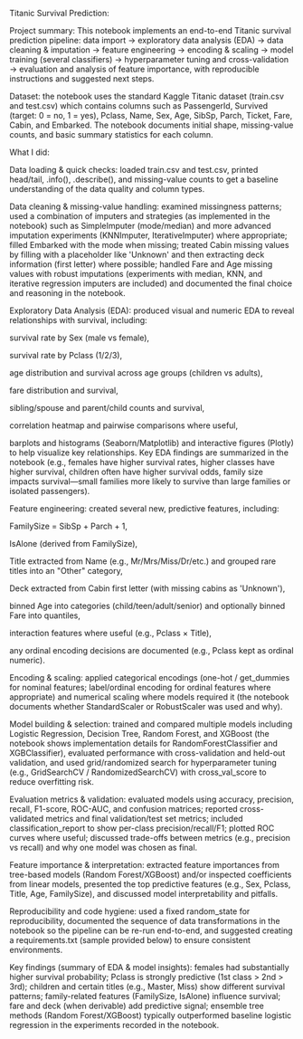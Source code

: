 Titanic Survival Prediction:

Project summary: This notebook implements an end-to-end Titanic survival prediction pipeline: data import → exploratory data analysis (EDA) → data cleaning & imputation → feature engineering → encoding & scaling → model training (several classifiers) → hyperparameter tuning and cross-validation → evaluation and analysis of feature importance, with reproducible instructions and suggested next steps.

Dataset: the notebook uses the standard Kaggle Titanic dataset (train.csv and test.csv) which contains columns such as PassengerId, Survived (target: 0 = no, 1 = yes), Pclass, Name, Sex, Age, SibSp, Parch, Ticket, Fare, Cabin, and Embarked. The notebook documents initial shape, missing-value counts, and basic summary statistics for each column.

What I did:

Data loading & quick checks: loaded train.csv and test.csv, printed head/tail, .info(), .describe(), and missing-value counts to get a baseline understanding of the data quality and column types.

Data cleaning & missing-value handling: examined missingness patterns; used a combination of imputers and strategies (as implemented in the notebook) such as SimpleImputer (mode/median) and more advanced imputation experiments (KNNImputer, IterativeImputer) where appropriate; filled Embarked with the mode when missing; treated Cabin missing values by filling with a placeholder like 'Unknown' and then extracting deck information (first letter) where possible; handled Fare and Age missing values with robust imputations (experiments with median, KNN, and iterative regression imputers are included) and documented the final choice and reasoning in the notebook.

Exploratory Data Analysis (EDA): produced visual and numeric EDA to reveal relationships with survival, including:

survival rate by Sex (male vs female),

survival rate by Pclass (1/2/3),

age distribution and survival across age groups (children vs adults),

fare distribution and survival,

sibling/spouse and parent/child counts and survival,

correlation heatmap and pairwise comparisons where useful,

barplots and histograms (Seaborn/Matplotlib) and interactive figures (Plotly) to help visualize key relationships.
Key EDA findings are summarized in the notebook (e.g., females have higher survival rates, higher classes have higher survival, children often have higher survival odds, family size impacts survival—small families more likely to survive than large families or isolated passengers).

Feature engineering: created several new, predictive features, including:

FamilySize = SibSp + Parch + 1,

IsAlone (derived from FamilySize),

Title extracted from Name (e.g., Mr/Mrs/Miss/Dr/etc.) and grouped rare titles into an "Other" category,

Deck extracted from Cabin first letter (with missing cabins as 'Unknown'),

binned Age into categories (child/teen/adult/senior) and optionally binned Fare into quantiles,

interaction features where useful (e.g., Pclass × Title),

any ordinal encoding decisions are documented (e.g., Pclass kept as ordinal numeric).

Encoding & scaling: applied categorical encodings (one-hot / get_dummies for nominal features; label/ordinal encoding for ordinal features where appropriate) and numerical scaling where models required it (the notebook documents whether StandardScaler or RobustScaler was used and why).

Model building & selection: trained and compared multiple models including Logistic Regression, Decision Tree, Random Forest, and XGBoost (the notebook shows implementation details for RandomForestClassifier and XGBClassifier), evaluated performance with cross-validation and held-out validation, and used grid/randomized search for hyperparameter tuning (e.g., GridSearchCV / RandomizedSearchCV) with cross_val_score to reduce overfitting risk.

Evaluation metrics & validation: evaluated models using accuracy, precision, recall, F1-score, ROC-AUC, and confusion matrices; reported cross-validated metrics and final validation/test set metrics; included classification_report to show per-class precision/recall/F1; plotted ROC curves where useful; discussed trade-offs between metrics (e.g., precision vs recall) and why one model was chosen as final.

Feature importance & interpretation: extracted feature importances from tree-based models (Random Forest/XGBoost) and/or inspected coefficients from linear models, presented the top predictive features (e.g., Sex, Pclass, Title, Age, FamilySize), and discussed model interpretability and pitfalls.

Reproducibility and code hygiene: used a fixed random_state for reproducibility, documented the sequence of data transformations in the notebook so the pipeline can be re-run end-to-end, and suggested creating a requirements.txt (sample provided below) to ensure consistent environments.

Key findings (summary of EDA & model insights): females had substantially higher survival probability; Pclass is strongly predictive (1st class > 2nd > 3rd); children and certain titles (e.g., Master, Miss) show different survival patterns; family-related features (FamilySize, IsAlone) influence survival; fare and deck (when derivable) add predictive signal; ensemble tree methods (Random Forest/XGBoost) typically outperformed baseline logistic regression in the experiments recorded in the notebook.
